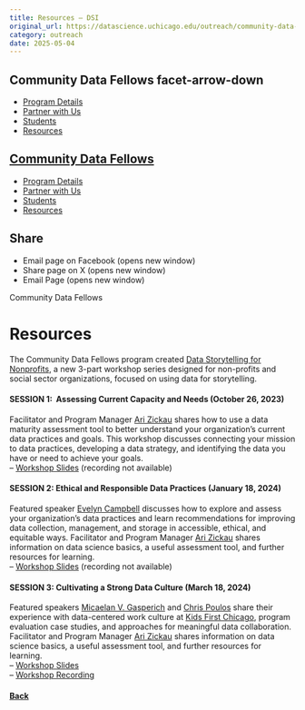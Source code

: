 ```yaml
---
title: Resources – DSI
original_url: https://datascience.uchicago.edu/outreach/community-data-fellows/resources
category: outreach
date: 2025-05-04
---
```


## Community Data Fellows facet-arrow-down

* [Program Details](https://datascience.uchicago.edu/outreach/community-data-fellows/program-details/)
* [Partner with Us](https://datascience.uchicago.edu/outreach/community-data-fellows/program-details/partners/)
* [Students](https://datascience.uchicago.edu/outreach/community-data-fellows/program-details/students/)
* [Resources](https://datascience.uchicago.edu/outreach/community-data-fellows/resources/)

## [Community Data Fellows](https://datascience.uchicago.edu/outreach/community-data-fellows/)

* [Program Details](https://datascience.uchicago.edu/outreach/community-data-fellows/program-details/)
* [Partner with Us](https://datascience.uchicago.edu/outreach/community-data-fellows/program-details/partners/)
* [Students](https://datascience.uchicago.edu/outreach/community-data-fellows/program-details/students/)
* [Resources](https://datascience.uchicago.edu/outreach/community-data-fellows/resources/)

## Share

* Email page on Facebook (opens new window)
* Share page on X (opens new window)
* Email Page (opens new window)

<!-- Table-like structure detected -->

Community Data Fellows

# Resources

The Community Data Fellows program created [Data Storytelling for Nonprofits](https://datascience.uchicago.edu/news/2023-2024-data-storytelling-workshop-series/), a new 3-part workshop series designed for non-profits and social sector organizations, focused on using data for storytelling.

#### **SESSION 1:  Assessing Current Capacity and Needs (October 26, 2023)**

Facilitator and Program Manager [Ari Zickau](https://datascience.uchicago.edu/people/ari-zickau/) shares how to use a data maturity assessment tool to better understand your organization’s current data practices and goals. This workshop discusses connecting your mission to data practices, developing a data strategy, and identifying the data you have or need to achieve your goals.  
– [Workshop Slides](https://drive.google.com/file/d/1-XE4OGIGxqXl9hH3lNSWMwhHcOwqgWWE/view?usp=sharing) (recording not available)

#### **SESSION 2: Ethical and Responsible Data Practices (January 18, 2024)**

Featured speaker [Evelyn Campbell](https://datascience.uchicago.edu/people/evelyn-campbell/) discusses how to explore and assess your organization’s data practices and learn recommendations for improving data collection, management, and storage in accessible, ethical, and equitable ways. Facilitator and Program Manager [Ari Zickau](https://datascience.uchicago.edu/people/ari-zickau/) shares information on data science basics, a useful assessment tool, and further resources for learning.  
– [Workshop Slides](https://drive.google.com/file/d/1BfAId-Yah4FQj64ZLO1YLgbP1XPtssVo/view?usp=sharing) (recording not available)

#### **SESSION 3: Cultivating a Strong Data Culture (March 18, 2024)**

Featured speakers [Micaelan V. Gasperich](https://kidsfirstchicago.org/our-team/micaelan-valesky) and [Chris Poulos](https://kidsfirstchicago.org/our-team/chris-poulos) share their experience with data-centered work culture at [Kids First Chicago](https://kidsfirstchicago.org/), program evaluation case studies, and approaches for meaningful data collaboration. Facilitator and Program Manager [Ari Zickau](https://datascience.uchicago.edu/people/ari-zickau/) shares information on data science basics, a useful assessment tool, and further resources for learning.  
– [Workshop Slides](https://drive.google.com/file/d/1vT3ac2VGZ3sgRZmD7JEL94U9nrH2YEP-/view?usp=sharing)  
– [Workshop Recording](https://www.youtube.com/watch?v=evGH3HsD6hY)

#### [Back](https://datascience.uchicago.edu/outreach/community-data-fellows/)